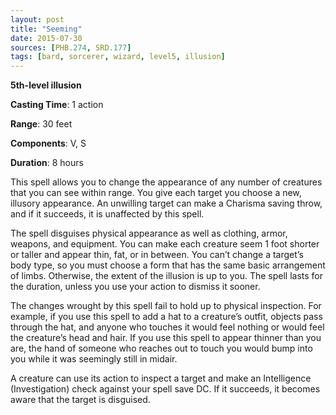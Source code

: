 ```yaml
---
layout: post
title: "Seeming"
date: 2015-07-30
sources: [PHB.274, SRD.177]
tags: [bard, sorcerer, wizard, level5, illusion]
---
```


**5th-level illusion**

**Casting Time**: 1 action

**Range**: 30 feet

**Components**: V, S

**Duration**: 8 hours

This spell allows you to change the appearance of any number of creatures that you can see within range. You give each target you choose a new, illusory appearance. An unwilling target can make a Charisma saving throw, and if it succeeds, it is unaffected by this spell. 

The spell disguises physical appearance as well as clothing, armor, weapons, and equipment. You can make each creature seem 1 foot shorter or taller and appear thin, fat, or in between. You can’t change a target’s body type, so you must choose a form that has the same basic arrangement of limbs. Otherwise, the extent of the illusion is up to you. The spell lasts for the duration, unless you use your action to dismiss it sooner. 

The changes wrought by this spell fail to hold up to physical inspection. For example, if you use this spell to add a hat to a creature’s outfit, objects pass through the hat, and anyone who touches it would feel nothing or would feel the creature’s head and hair. If you use this spell to appear thinner than you are, the hand of someone who reaches out to touch you would bump into you while it was seemingly still in midair. 

A creature can use its action to inspect a target and make an Intelligence (Investigation) check against your spell save DC. If it succeeds, it becomes aware that the target is disguised.
